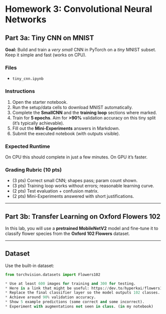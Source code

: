# Homework 3: Convolutional Neural Networks

## Part 3a: Tiny CNN on MNIST

**Goal:** Build and train a *very small* CNN in PyTorch on a *tiny* MNIST subset. Keep it simple and fast (works on CPU).

### Files
- `tiny_cnn.ipynb`

### Instructions
1. Open the starter notebook.
2. Run the setup/data cells to download MNIST automatically.
3. Complete the **SmallCNN** and the **training loop** sections where marked.
4. Train for **5 epochs**. Aim for **>90%** validation accuracy on this tiny split (it’s typically achievable).
5. Fill out the **Mini-Experiments** answers in Markdown.
6. Submit the executed notebook (with outputs visible).

### Expected Runtime
On CPU this should complete in just a few minutes. On GPU it’s faster.

### Grading Rubric (10 pts)
- (3 pts) Correct small CNN; shapes pass; param count shown.
- (3 pts) Training loop works without errors; reasonable learning curve.
- (2 pts) Test evaluation + confusion matrix.
- (2 pts) Mini-Experiments answered with short justifications.

---

## Part 3b: Transfer Learning on Oxford Flowers 102

In this lab, you will use a **pretrained MobileNetV2** model and fine-tune it to classify flower species from the **Oxford 102 Flowers** dataset.

---

## Dataset

Use the built-in dataset:

```python
from torchvision.datasets import Flowers102

* Use at least 600 images for training and 300 for testing.
* Here is a link that might be useful: https://dev.to/hyperkai/flowers102-in-pytorch-4l71
* Replace the final classifier layer so the model outputs 102 classes.
* Achieve around 90% validation accuracy.
* Show 5 example predictions (some correct and some incorrect).
* Experiment with augmentations not seen in class. (in my notebook)
